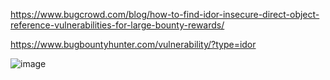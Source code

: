 https://www.bugcrowd.com/blog/how-to-find-idor-insecure-direct-object-reference-vulnerabilities-for-large-bounty-rewards/ 

https://www.bugbountyhunter.com/vulnerability/?type=idor



![image](https://user-images.githubusercontent.com/132210050/235365601-8cce251a-6957-4acd-bfb1-28db609e0d12.png)

